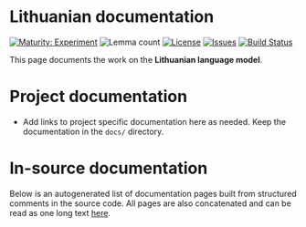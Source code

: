 # Lithuanian documentation

[![Maturity: Experiment](https://img.shields.io/badge/Maturity-Experiment-black.svg)](https://giellalt.github.io/MaturityClassification.html)
![Lemma count](https://img.shields.io/endpoint?url=https%3A%2F%2Fraw.githubusercontent.com%2Fgiellalt%2Flang-lit%2Fgh-pages%2Flemmacount.json)
[![License](https://img.shields.io/github/license/giellalt/lang-lit)](https://github.com/giellalt/lang-lit/blob/main/LICENSE)
[![Issues](https://img.shields.io/github/issues/giellalt/lang-lit)](https://github.com/giellalt/lang-lit/issues)
[![Build Status](https://divvun-tc.giellalt.org/api/github/v1/repository/giellalt/lang-lit/main/badge.svg)](https://github.com/giellalt/lang-lit/actions)

This page documents the work on the **Lithuanian language model**. 

# Project documentation

* Add links to project specific documentation here as needed. Keep the documentation in the `docs/` directory.

# In-source documentation

Below is an autogenerated list of documentation pages built from structured comments in the source code. All pages are also concatenated and can be read as one long text [here](lit.md).
